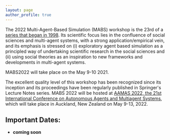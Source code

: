 ```yaml
---
layout: page
author_profile: true
---
```


  
<p>The 2022 Multi-Agent-Based Simulation (MABS) workshop is the 23rd of a <a href="http://www.pcs.usp.br/~mabs/">series that began in
1998</a>. Its scientific focus lies in the confluence of social sciences and multi-agent
systems, with a strong application/empirical vein, and its emphasis is stressed on (i) exploratory agent based
simulation as a principled way of undertaking scientific research in the social sciences and (ii) using social
theories as an inspiration to new frameworks and developments in multi-agent systems.
</p>

<p>
  MABS2022 will take place on the May 9-10 2021.
  </p>

<p>
The excellent quality level of this workshop has been recognized since its inception and its proceedings have
been regularly published in Springer's Lecture Notes series. MABS 2022 will be hosted at <a href="https://aamas2022-conference.auckland.ac.nz/calls/call-for-workshops/">AAMAS 2022, the 21st International
Conference on Autonomous Agents and Multiagent Systems</a>, which will take place in Auckland, New Zealand on May 9-13, 2022.
</p>

<h2>Important Dates:</h2>
<ul>
  <li><b>coming soon</b> </li>
</ul>

